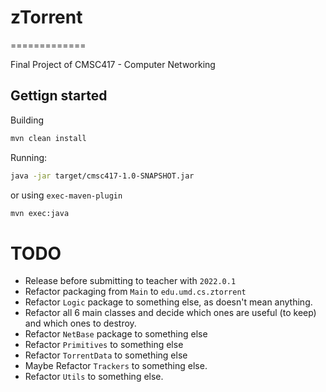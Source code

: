 # zTorrent 
=============

Final Project of CMSC417 - Computer Networking

## Gettign started

Building

```sh
mvn clean install
```

Running:
```sh
java -jar target/cmsc417-1.0-SNAPSHOT.jar
```

or using `exec-maven-plugin`

```sh
mvn exec:java
```

# TODO

* Release before submitting to teacher with `2022.0.1`
* Refactor packaging from `Main` to `edu.umd.cs.ztorrent`
* Refactor `Logic` package to something else, as doesn't mean anything.
* Refactor all 6 main classes and decide which ones are useful (to keep) and which ones to destroy.
* Refactor `NetBase` package to something else
* Refactor `Primitives` to something else
* Refactor `TorrentData` to something else
* Maybe Refactor `Trackers` to something else.
* Refactor `Utils` to something else.